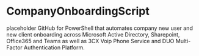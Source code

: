 # CompanyOnboardingScript
placeholder GitHub for PowerShell that automates company new user and new client onboarding across Microsoft Active Directory, Sharepoint, Office365 and Teams as well as 3CX Voip Phone Service and DUO Multi-Factor Authentication Platform. 
